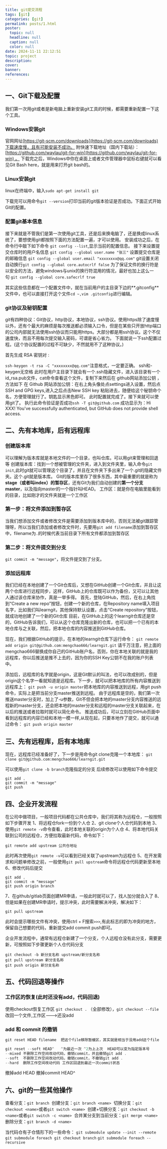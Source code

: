 ```yaml
---
title: git提交流程
tags: [git]
categories: [git]
permalink: posts/1.html
poster:
  topic: null
  headline: null
  caption: null
  color: null
date: 2024-11-11 22:12:51
topic: project
description:
cover:
banner:
references:
---
```


## 一、Git下载及配置

我们第一次用git或者是新电脑上重新安装git工具的时候，都需要重新配置一下这个工具。

### Windows安装git

官网网址[https://git-scm.com/downloads](https://git-scm.com/downloads)下载速度慢，且有可能安装不成功。 附快速下载地址（国内下载站）：[https://github.com/waylau/git-for-win](https://github.com/waylau/git-for-win) 。 下载完之后，Windows中你在桌面上或者文件管理器中鼠标右键就可以看见Git Bash here，就是用来打开git bash的。

### Linux安装git

linux在终端中，输入`sudo apt-get install git`

下载完可以用命令`git --version`打印当前的git版本验证是否成功。下面正式开始Git的配置。

### 配置git基本信息

接下来就是不管我们是第一次使用git工具，还是后来换电脑了，还是换成linux系统了，要想使用git都按照下面的方法配置一遍，才可以使用。 安装成功之后，在命令行中敲下如下命令 `git config --list`,显示当前的配置信息。 接下来设置提交仓库时的用户名信息 `git config --global user.name "张三"` 设置提交仓库是的邮箱信息 `git config --global user.email "xxxxxxxx@qq.com"` git设置关闭自动换行`git config --global core.autocrlf false` 为了保证文件的换行符是以安全的方法，避免windows与unix的换行符混用的情况，最好也加上这么一句 `git config --global core.safecrlf true`

其实这些信息都在一个配置文件中，就在当前用户的主目录下边的**.gitconfig**文件中，也可以直接打开这个文件`cd ~,vim .gitconfig`进行编辑。

### git协议及秘钥配置

git有四种协议：Git协议，http协议，本地协议，ssh协议。使用https除了速度慢以外，还有个最大的麻烦是每次推送都必须输入口令，但是在某些只开放http端口的公司内部就无法使用ssh协议而只能用https。大部分都是用ssh协议。这个不仅速度快，而且不用每次提交输入密码，可谓是省心省力。 下面就说一下ssh配置过程。(这个协议配置的过程不可缺少，不然就用不了这种协议。)

首先生成 RSA 密钥对 :

`ssh-keygen -t rsa -C "xxxxxxxx@qq.com"`注意格式，一定要正确。 ssh和-keygen无空格 此时在用户主目录下就会有一个.ssh隐藏文件，进入该目录有一个id_rsa.pub文件，cat命令查看这个文件，复制下来然后在 github网站添加公钥 ，方法如下 在 Github 网站添加公钥：在右上角头像处点settings进入设置，然后点SSH and GPG keys,进入之后点击New SSH key 粘贴进去，随便给这个秘钥命个名，方便管理就行了。钥匙显示黑色即可。 此时配置就完成了。接下来就可以使用git了。 执行此命令验证是否成功`ssh -T git@github.com` 成功显示为：Hi XXX! You've successfully authenticated, but GitHub does not provide shell access.

## 二、先有本地库，后有远程库

### 创建版本库

可以理解为版本库就是本地文件的一个目录，也叫仓库。可以用git来管理和回退等 创建版本库：找到一个想被管理的文件夹，进入到文件夹里，输入命令`git init`,此时git就可以管理这个目录了，并且在文件夹下多出来了一个.git的隐藏文件夹。这个.git就是版本库。 Git的版本库里存了很多东西，其中最重要的就是称为**stage（或者叫index）的暂存区**，还有Git为我们自动创建的**第一个分支master**，以及指向master的一个指针叫HEAD。 工作区：就是你在电脑里能看到的目录，比如刚才的文件夹就是一个工作区

### 第一步：将文件添加到暂存区

当我们想添加文件或者修改文件是需要添加到版本库中的，否则无法被git跟踪管理呀，所以当我们添加或者修改文件时，先要用`git add filename`添加到暂存区中，filename为`.`的时候代表当前目录下所有文件都添加到暂存区

### 第二步：将文件提交到分支

`git commit -m "message"`，将文件提交到了分支。

### 添加远程库

我们已经在本地创建了一个Git仓库后，又想在GitHub创建一个Git仓库，并且让这两个仓库进行远程同步，这样，GitHub上的仓库既可以作为备份，又可以让其他人通过该仓库来协作，真是一举多得。 首先，登陆GitHub，然后，在右上角找到“Create a new repo”按钮，创建一个新的仓库，在Repository name填入项目名字，比如我们叫learngit，其他保持默认设置，点击“Create repository”按钮，就成功地创建了一个新的Git仓库 目前，在GitHub上的这个learngit仓库还是空的，GitHub告诉我们，可以从这个仓库克隆出新的仓库，也可以把一个已有的本地仓库与之关联，然后，把本地仓库的内容推送到GitHub仓库。

现在，我们根据GitHub的提示，在本地的learngit仓库下运行命令： `git remote add origin git@github.com:mengchao666/learngit.git` 请千万注意，把上面的mengchao666替换成你自己的GitHub账户名，否则，你在本地关联的就是我的远程库，你以后推送是推不上去的，因为你的SSH Key公钥不在我的账户列表中。

添加后，远程库的名字就是origin，这是Git默认的叫法，也可以改成别的，但是origin这个名字一看就知道是远程库。下一步，就可以把本地库的所有内容推送到远程库上： `git push -u origin master`把本地库的内容推送到远程，用git push命令，实际上是把当前分支master推送到远程。 由于远程库是空的，我们第一次推送master分支时，加上了-u参数，Git不但会把本地的master分支内容推送的远程新的master分支，还会把本地的master分支和远程的master分支关联起来，在以后的推送或者拉取时就可以简化命令。 推送成功后，可以立刻在GitHub页面中看到远程库的内容已经和本地一模一样,从现在起，只要本地作了提交，就可以通过命令： `git push origin master`

## 三、先有远程库，后有本地库

现在，远程库已经准备好了，下一步是用命令git clone克隆一个本地库： `git clone git@github.com:mengchao666/learngit.git`

可以使用`git clone -b branch`克隆指定的分支
后续修改可以使用如下命令提交
```shell
git add .
git commit -m "message"
git push
```

## 四、企业开发流程

在公司中做项目，一般项目代码都在公共仓库中，我们将其称为远程仓，一般按照如下步骤开发
1、将远程仓fork一份到个人仓
2、git clone个人仓代码到本地
3、使用`git remote -v`命令查看，此时本地关联的origin为个人仓
4、将本地代码关联到公司的远程仓，方便拉取最新代码，命令如下：
```shell
git remote add upstream 公共仓地址
```
此时再次使用`git remote -v`可以看到已经关联了upstream为远程仓
5、在开发需求和问题单修改之前，一般使用`git pull upstream`命令将远程仓代码更新至本地
6、修改代码后提交
```shell
git add .
git commit -m "message"
git push origin branch
```
7、在github/gitlab页面创建MR申请，一般此时就可以了，找人加分就合入了
8、但是如果在创建MR申请时，提示冲突，此时需要解决冲突，解决如下：
```shell
git pull upstream
```
此时会提示哪些文件有冲突，使用ctrl + F搜索`>>>`,有此标志的即为冲突的地方，保留自己想要的代码，重新提交add commit push即可。

企业开发流程中，通常有远程仓新建了一个分支，个人远程仓没有此分支，需要更新，可按照如下步骤更新个人仓代码分支
```shell
git checkout -b 新分支名称 upstream/新分支名称
git pull upstream 新分支名称
git push origin 新分支名称
```

## 五、代码回退等操作
### 工作区的恢复(此时还没有add，代码回退)

使用checkout恢复工作区 `git checkout .` （全部修改），`git checkout --file`改回一个文件,工作区--->还没add

### add 和 commit 的撤销

```c
git reset HEAD filename  把这个file移除暂缓区，其实就是相当于没用add这个file 

git reset --soft HEAD^   ^为最近一次 ^2为上上次  HEAD可以变为指定版本号 
--mixed 不删除工作空间改动代码，撤销commit，并且撤销git add . 
--soft  不删除工作空间改动代码，撤销commit，不撤销git add .  
--hard  删除工作空间改动代码 工作区回退到最近一次commit状态
```

撤掉add HEAD 撤掉commit HEAD^

## 六、git的一些其他操作

查看分支：`git branch` 
创建分支：`git branch <name>` 
切换分支：`git checkout <name>`或者`git switch <name>` 
创建+切换分支：`git checkout -b <name>`或者`git switch -c <name>` 
合并某分支到当前分支：`git merge <name>` 
删除分支：`git branch -d <name>`

当代码仓有子仓情形下的一些命令：
`git submodule update --init --remote`
`git submodule foreach git checkout branch`
`git submodule foreach --recursive`